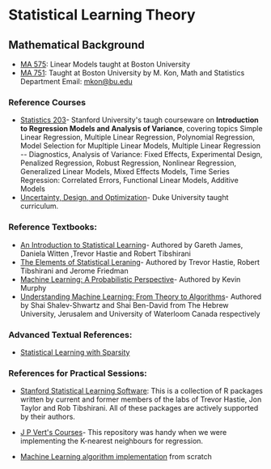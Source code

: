 # Statistical Learning Theory

## Mathematical Background
- [MA 575](http://math.bu.edu/people/cgineste/classes/ma575/w/index.html): Linear Models taught at Boston University
- [MA 751](http://math.bu.edu/people/mkon/MA751/): Taught at Boston University by M. Kon, Math and Statistics Department Email: mkon@bu.edu


### Reference Courses
* [Statistics 203](http://statweb.stanford.edu/~jtaylo/courses/stats203/)- Stanford University's taugh courseware on **Introduction to Regression Models and Analysis of Variance**, covering topics Simple Linear Regression, Multiple Linear Regression, Polynomial Regression, Model Selection for Mupltiple Linear Models, Multiple Linear Regression -- Diagnostics,
Analysis of Variance: Fixed Effects, Experimental Design, Penalized Regression, Robust Regression, Nonlinear Regression, Generalized Linear Models, Mixed Effects Models, Time Series Regression: Correlated Errors, Functional Linear Models, Additive Models
* [Uncertainty, Design, and Optimization](http://people.duke.edu/~hpgavin/cee201/)- Duke University taught curriculum. 


### Reference Textbooks:

* [An Introduction to Statistical Learning](http://www-bcf.usc.edu/~gareth/ISL/ISLR%20Seventh%20Printing.pdf)- Authored by Gareth James, Daniela Witten ,Trevor Hastie and Robert Tibshirani 
* [The Elements of Statistical Leraning](https://web.stanford.edu/~hastie/ElemStatLearn/printings/ESLII_print12.pdf)- Authored by Trevor Hastie, Robert Tibshirani and Jerome Friedman
* [Machine Learning: A Probabilistic Perspective](https://doc.lagout.org/science/Artificial%20Intelligence/Machine%20learning/Machine%20Learning_%20A%20Probabilistic%20Perspective%20%5BMurphy%202012-08-24%5D.pdf)- Authored by Kevin Murphy 
* [Understanding Machine Learning: From Theory to Algorithms](https://www.cs.huji.ac.il/~shais/UnderstandingMachineLearning/understanding-machine-learning-theory-algorithms.pdf)- Authored by  Shai Shalev-Shwartz and Shai Ben-David from The Hebrew University, Jerusalem and University of Waterloom Canada respectively

### Advanced Textual References:
* [Statistical Learning with Sparsity](https://web.stanford.edu/~hastie/StatLearnSparsity_files/SLS_corrected_1.4.16.pdf)

### References for Practical Sessions:
* [Stanford Statistical Learning Software](http://statweb.stanford.edu/~tibs/statlearningsoft.html): 
This is a collection of R packages written by current and former members of the labs of Trevor Hastie, Jon Taylor and Rob Tibshirani. All of these packages are actively supported by their authors. 

* [J P Vert's Courses](http://members.cbio.mines-paristech.fr/~jvert/teaching/)- This repository was handy when we were implementing the K-nearest neighbours for regression. 

* [Machine Learning algorithm implementation](http://datacognizant.com/index.php/ml-algorithms-decoded/) from scratch

